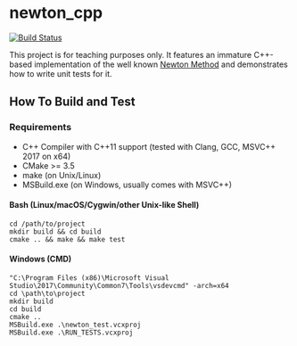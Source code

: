 # newton_cpp

[![Build Status](https://travis-ci.org/Null0rg/newton.svg?branch=master)](https://travis-ci.org/Null0rg/newton)

This project is for teaching purposes only. It features an immature C++-based implementation of the well known [Newton Method](https://en.wikipedia.org/wiki/Newton%27s_method) and demonstrates how to write unit tests for it.

## How To Build and Test

### Requirements

- C+\+ Compiler with C+\+11 support (tested with Clang, GCC, MSVC+\+ 2017 on x64)
- CMake >= 3.5
- make (on Unix/Linux)
- MSBuild.exe (on Windows, usually comes with MSVC+\+)

#### Bash (Linux/macOS/Cygwin/other Unix-like Shell)

    cd /path/to/project
    mkdir build && cd build
    cmake .. && make && make test
    
#### Windows (CMD)

    "C:\Program Files (x86)\Microsoft Visual Studio\2017\Community\Common7\Tools\vsdevcmd" -arch=x64
    cd \path\to\project
    mkdir build
    cd build
    cmake ..
    MSBuild.exe .\newton_test.vcxproj
    MSBuild.exe .\RUN_TESTS.vcxproj
